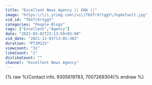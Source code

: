 ```yaml
---
title: "Excellent News Agency || ENA ||"
image: "https:\/\/i.ytimg.com\/vi\/T6XfrXrtggY\/hqdefault.jpg"
vid_id: "T6XfrXrtggY"
categories: "People-Blogs"
tags: ["Excellent","Agency"]
date: "2022-03-02T23:13:58+03:00"
vid_date: "2021-12-03T13:05:38Z"
duration: "PT1M12S"
viewcount: "31"
likeCount: "1"
dislikeCount: ""
channel: "Excellent News Agency"
---
```

{% raw %}Contact info. 9305619783, 7007269304{% endraw %}
